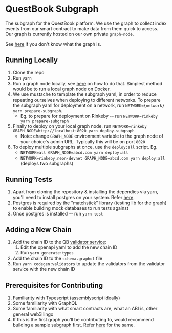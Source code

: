 # QuestBook Subgraph

The subgraph for the QuestBook platform. We use the graph to collect index events from our smart contract to make data from them quick to access. Our graph is currently hosted on our own private `graph-node`.

See [here](https://thegraph.com/en/) if you don't know what the graph is.

## Running Locally

1. Clone the repo
2. Run `yarn`
3. Run a graph node locally, see [here](https://github.com/graphprotocol/graph-node/tree/master/docker) on how to do that. Simplest method would be to run a local graph node on Docker.
4. We use mustache to template the subgraph yaml, in order to reduce repeating ourselves when deploying to different networks. To prepare the subgraph yaml for deployment on a network, run `NETWORK={network} yarn prepare-subgraph`.
	- Eg. to prepare for deployment on Rinkeby -- run `NETWORK=rinkeby yarn prepare-subgraph`
5. Finally to deploy on your local graph node, run `NETWORK=rinkeby GRAPH_NODE=http://localhost:8020 yarn deploy-subgraph`
	- Note: change `GRAPH_NODE` environment variable to the graph node of your choice's admin URL. Typically this will be on port `8020`
6. To deploy multiple subgraphs at once, use the `deploy:all` script. Eg.
	- `NETWORK=all GRAPH_NODE=abcd.com yarn deploy:all`
	- `NETWORK=rinkeby,neon-devnet GRAPH_NODE=abcd.com yarn deploy:all` (deploys two subgraphs)

## Running Tests

1. Apart from cloning the repository & installing the dependies via yarn, you'll need to install postgres on your system. Refer [here](https://www.postgresql.org/download/).
2. Postgres is required by the "matchstick" library (testing lib for the graph) to enable building mock databases to run tests against
3. Once postgres is installed -- run `yarn test`

## Adding a New Chain

1. Add the chain ID to the QB [validator service](https://github.com/questbook/service-validator):
	1. Edit the openapi yaml to add the new chain ID
	2. Run `yarn generate:types`
2. Add the chain ID to the `schema.graphql` file
3. Run `yarn codegen:validators` to update the validators from the validator service with the new chain ID

## Prerequisites for Contributing

1. Familiarity with Typescript (assemblyscript ideally)
2. Some familiarity with GraphQL
3. Some familiarity with what smart contracts are, what an ABI is, other general web3 lingo
4. If this is the first graph you'll be contributing to, would recommend building a sample subgraph first. Refer [here](https://thegraph.com/docs/en/developer/create-subgraph-hosted/) for the same.
